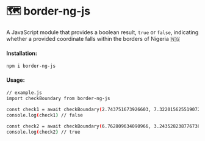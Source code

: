 # 🗺️ border-ng-js

A JavaScript module that provides a boolean result, `true` or `false`, indicating whether a provided coordinate falls within the borders of Nigeria 🇳🇬

#### Installation:

```bash
npm i border-ng-js
```

#### Usage:

```bash
// example.js
import checkBoundary from border-ng-js

const check1 = await checkBoundary(2.743751673926603, 7.322015625519072)
console.log(check1) // false

const check2 = await checkBoundary(6.762809634090966, 3.2435282387767383)
console.log(check2) // true
```
